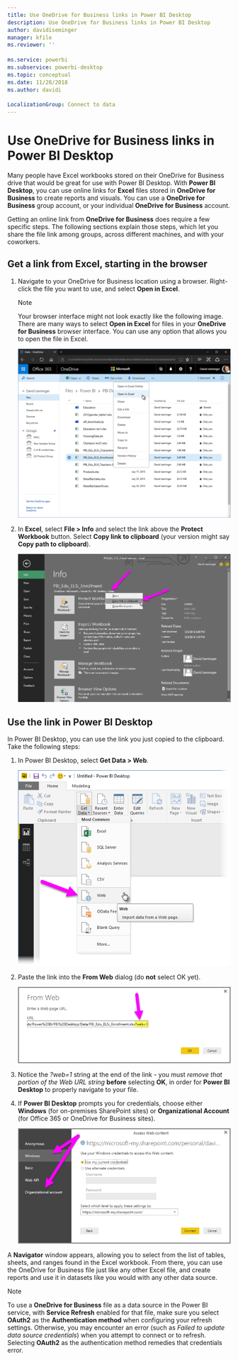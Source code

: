 ```yaml
---
title: Use OneDrive for Business links in Power BI Desktop
description: Use OneDrive for Business links in Power BI Desktop
author: davidiseminger
manager: kfile
ms.reviewer: ''

ms.service: powerbi
ms.subservice: powerbi-desktop
ms.topic: conceptual
ms.date: 11/28/2018
ms.author: davidi

LocalizationGroup: Connect to data
---
```

# Use OneDrive for Business links in Power BI Desktop
Many people have Excel workbooks stored on their OneDrive for Business drive that would be great for use with Power BI Desktop. With **Power BI Desktop**, you can use online links for **Excel** files stored in **OneDrive for Business** to create reports and visuals. You can use a **OneDrive for Business** group account, or your individual **OneDrive for Business** account.

Getting an online link from **OneDrive for Business** does require a few specific steps. The following sections explain those steps, which let you share the file link among groups, across different machines, and with your coworkers.

## Get a link from Excel, starting in the browser
1. Navigate to your OneDrive for Business location using a browser. Right-click the file you want to use, and select **Open in Excel**.
   
   > [!NOTE]
   > Your browser interface might not look exactly like the following image. There are many ways to select **Open in Excel** for files in your **OneDrive for Business** browser interface. You can use any option that allows you to open the file in Excel.
   > 
   > 
   
   ![](media/desktop-use-onedrive-business-links/odb-links_02.png)
2. In **Excel**, select **File > Info** and select the link above the **Protect Workbook** button. Select **Copy link to clipboard** (your version might say **Copy path to clipboard**).
   
   ![](media/desktop-use-onedrive-business-links/odb-links_03.png)

## Use the link in Power BI Desktop
In Power BI Desktop, you can use the link you just copied to the clipboard. Take the following steps:

1. In Power BI Desktop, select **Get Data > Web**.
   
   ![](media/desktop-use-onedrive-business-links/odb-links_04.png)
2. Paste the link into the **From Web** dialog (do **not** select OK yet).
   
    ![](media/desktop-use-onedrive-business-links/odb-links_05.png)
3. Notice the *?web=1* string at the end of the link - you must *remove that portion of the Web URL string* **before** selecting **OK**, in order for **Power BI Desktop** to properly navigate to your file.
4. If **Power BI Desktop** prompts you for credentials, choose either **Windows** (for on-premises SharePoint sites) or **Organizational Account** (for Office 365 or OneDrive for Business sites).
   
   ![](media/desktop-use-onedrive-business-links/odb-links_06.png)

A **Navigator** window appears, allowing you to select from the list of tables, sheets, and ranges found in the Excel workbook. From there, you can use the OneDrive for Business file just like any other Excel file, and create reports and use it in datasets like you would with any other data source.

> [!NOTE]
> To use a **OneDrive for Business** file as a data source in the Power BI service, with **Service Refresh** enabled for that file, make sure you select **OAuth2** as the **Authentication method** when configuring your refresh settings. Otherwise, you may encounter an error (such as *Failed to update data source credentials*) when you attempt to connect or to refresh. Selecting **OAuth2** as the authentication method remedies that credentials error.
> 
> 

